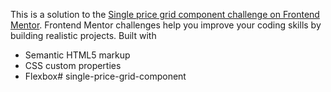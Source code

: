 This is a solution to the [Single price grid component challenge on Frontend Mentor](https://www.frontendmentor.io/challenges/single-price-grid-component-5ce41129d0ff452fec5abbbc). Frontend Mentor challenges help you improve your coding skills by building realistic projects. 
Built with
- Semantic HTML5 markup
- CSS custom properties
- Flexbox#   s i n g l e - p r i c e - g r i d - c o m p o n e n t  
 